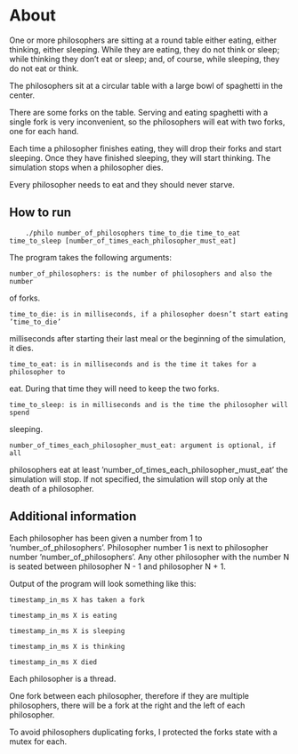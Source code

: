 # About

One or more philosophers are sitting at a round table either eating, either thinking,
either sleeping. While they are eating, they do not think or sleep; while thinking
they don’t eat or sleep; and, of course, while sleeping, they do not eat or think.

The philosophers sit at a circular table with a large bowl of spaghetti in the center.

There are some forks on the table. Serving and eating spaghetti with a single fork
is very inconvenient, so the philosophers will eat with two forks, one for each hand.

Each time a philosopher finishes eating, they will drop their forks and start sleeping.
Once they have finished sleeping, they will start thinking. The simulation stops
when a philosopher dies.

Every philosopher needs to eat and they should never starve.

## How to run

        ./philo number_of_philosophers time_to_die time_to_eat time_to_sleep [number_of_times_each_philosopher_must_eat]

The program takes the following arguments: 

    number_of_philosophers: is the number of philosophers and also the number
of forks.
    
    time_to_die: is in milliseconds, if a philosopher doesn’t start eating ’time_to_die’
milliseconds after starting their last meal or the beginning of the simulation,
it dies.
    
    time_to_eat: is in milliseconds and is the time it takes for a philosopher to
eat. During that time they will need to keep the two forks.
    
    time_to_sleep: is in milliseconds and is the time the philosopher will spend
sleeping.
    
    number_of_times_each_philosopher_must_eat: argument is optional, if all
philosophers eat at least ’number_of_times_each_philosopher_must_eat’ the
simulation will stop. If not specified, the simulation will stop only at the death
of a philosopher.

## Additional information
Each philosopher has been given a number from 1 to ’number_of_philosophers’. Philosopher number 1 is next to philosopher number ’number_of_philosophers’. Any other philosopher with the number N is seated between philosopher N - 1 and
philosopher N + 1.

Output of the program will look something like this:

    timestamp_in_ms X has taken a fork
    
    timestamp_in_ms X is eating
    
    timestamp_in_ms X is sleeping
    
    timestamp_in_ms X is thinking
    
    timestamp_in_ms X died

Each philosopher is a thread.

One fork between each philosopher, therefore if they are multiple philosophers, there
will be a fork at the right and the left of each philosopher.

To avoid philosophers duplicating forks, I protected the forks state with a mutex for each.
